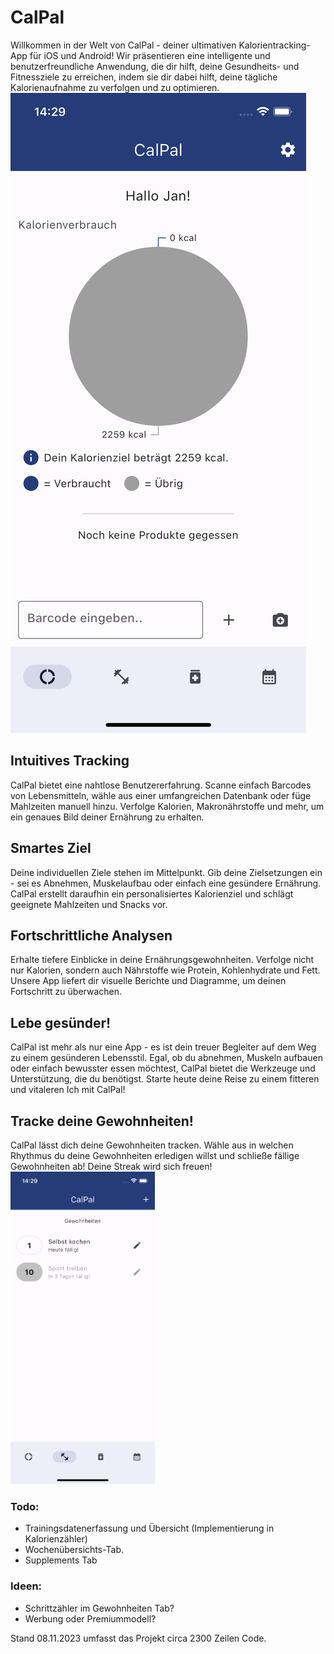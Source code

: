 # CalPal
Willkommen in der Welt von CalPal - deiner ultimativen Kalorientracking-App für iOS und Android! Wir präsentieren eine intelligente und benutzerfreundliche Anwendung, die dir hilft, deine Gesundheits- und Fitnessziele zu erreichen, indem sie dir dabei hilft, deine tägliche Kalorienaufnahme zu verfolgen und zu optimieren.
![Erhalte Tiefere Einblicke in deine Kalorienaufnahme.](./images/homepage.png)

## Intuitives Tracking
CalPal bietet eine nahtlose Benutzererfahrung. Scanne einfach Barcodes von Lebensmitteln, wähle aus einer umfangreichen Datenbank oder füge Mahlzeiten manuell hinzu. Verfolge Kalorien, Makronährstoffe und mehr, um ein genaues Bild deiner Ernährung zu erhalten.

## Smartes Ziel
Deine individuellen Ziele stehen im Mittelpunkt. Gib deine Zielsetzungen ein - sei es Abnehmen, Muskelaufbau oder einfach eine gesündere Ernährung. CalPal erstellt daraufhin ein personalisiertes Kalorienziel und schlägt geeignete Mahlzeiten und Snacks vor.

## Fortschrittliche Analysen
Erhalte tiefere Einblicke in deine Ernährungsgewohnheiten. Verfolge nicht nur Kalorien, sondern auch Nährstoffe wie Protein, Kohlenhydrate und Fett. Unsere App liefert dir visuelle Berichte und Diagramme, um deinen Fortschritt zu überwachen.

## Lebe gesünder!
CalPal ist mehr als nur eine App - es ist dein treuer Begleiter auf dem Weg zu einem gesünderen Lebensstil. Egal, ob du abnehmen, Muskeln aufbauen oder einfach bewusster essen möchtest, CalPal bietet die Werkzeuge und Unterstützung, die du benötigst. Starte heute deine Reise zu einem fitteren und vitaleren Ich mit CalPal!

## Tracke deine Gewohnheiten!
CalPal lässt dich deine Gewohnheiten tracken. Wähle aus in welchen Rhythmus du deine Gewohnheiten erledigen willst und schließe fällige Gewohnheiten ab! Deine Streak wird sich freuen!
<img src="./images/habits.png" alt="Verfolge deine Gewohnheiten." height="500"/>

### Todo:
- Trainingsdatenerfassung und Übersicht (Implementierung in Kalorienzähler)
- Wochenübersichts-Tab.
- Supplements Tab

### Ideen:
- Schrittzähler im Gewohnheiten Tab?
- Werbung oder Premiummodell?

Stand 08.11.2023 umfasst das Projekt circa 2300 Zeilen Code.